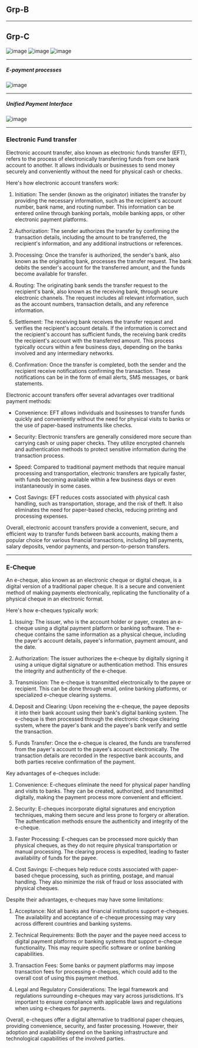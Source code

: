 ## Grp-B



--- 
## Grp-C
![image](https://github.com/Mrjoy832/E-Commerce-8thSem/assets/77873383/c70bd3eb-0ad6-45ea-8e94-b940892f5cad)
![image](https://github.com/Mrjoy832/E-Commerce-8thSem/assets/77873383/d324e0e6-e4b6-47c9-b832-91dc2d243642)
![image](https://github.com/Mrjoy832/E-Commerce-8thSem/assets/77873383/bf6043f6-ed38-4399-93f1-eb818374c0da)

---
##### E-payment processes
![image](https://github.com/Mrjoy832/E-Commerce-8thSem/assets/77873383/f0737d3c-3701-43c4-a2ac-0dfeb57eb32f)

---
##### Unified Payment Interface
![image](https://github.com/Mrjoy832/E-Commerce-8thSem/assets/77873383/f9f9916a-a988-47e4-8a93-061b62533c06)

---

### Electronic Fund transfer

Electronic account transfer, also known as electronic funds transfer (EFT), refers to the process of electronically transferring funds from one bank account to another. It allows individuals or businesses to send money securely and conveniently without the need for physical cash or checks.

Here's how electronic account transfers work:

1. Initiation: The sender (known as the originator) initiates the transfer by providing the necessary information, such as the recipient's account number, bank name, and routing number. This information can be entered online through banking portals, mobile banking apps, or other electronic payment platforms.

2. Authorization: The sender authorizes the transfer by confirming the transaction details, including the amount to be transferred, the recipient's information, and any additional instructions or references.

3. Processing: Once the transfer is authorized, the sender's bank, also known as the originating bank, processes the transfer request. The bank debits the sender's account for the transferred amount, and the funds become available for transfer.

4. Routing: The originating bank sends the transfer request to the recipient's bank, also known as the receiving bank, through secure electronic channels. The request includes all relevant information, such as the account numbers, transaction details, and any reference information.

5. Settlement: The receiving bank receives the transfer request and verifies the recipient's account details. If the information is correct and the recipient's account has sufficient funds, the receiving bank credits the recipient's account with the transferred amount. This process typically occurs within a few business days, depending on the banks involved and any intermediary networks.

6. Confirmation: Once the transfer is completed, both the sender and the recipient receive notifications confirming the transaction. These notifications can be in the form of email alerts, SMS messages, or bank statements.

Electronic account transfers offer several advantages over traditional payment methods:

- Convenience: EFT allows individuals and businesses to transfer funds quickly and conveniently without the need for physical visits to banks or the use of paper-based instruments like checks.

- Security: Electronic transfers are generally considered more secure than carrying cash or using paper checks. They utilize encrypted channels and authentication methods to protect sensitive information during the transaction process.

- Speed: Compared to traditional payment methods that require manual processing and transportation, electronic transfers are typically faster, with funds becoming available within a few business days or even instantaneously in some cases.

- Cost Savings: EFT reduces costs associated with physical cash handling, such as transportation, storage, and the risk of theft. It also eliminates the need for paper-based checks, reducing printing and processing expenses.

Overall, electronic account transfers provide a convenient, secure, and efficient way to transfer funds between bank accounts, making them a popular choice for various financial transactions, including bill payments, salary deposits, vendor payments, and person-to-person transfers.

---
### E-Cheque
An e-cheque, also known as an electronic cheque or digital cheque, is a digital version of a traditional paper cheque. It is a secure and convenient method of making payments electronically, replicating the functionality of a physical cheque in an electronic format.

Here's how e-cheques typically work:

1. Issuing: The issuer, who is the account holder or payer, creates an e-cheque using a digital payment platform or banking software. The e-cheque contains the same information as a physical cheque, including the payer's account details, payee's information, payment amount, and the date.

2. Authorization: The issuer authorizes the e-cheque by digitally signing it using a unique digital signature or authentication method. This ensures the integrity and authenticity of the e-cheque.

3. Transmission: The e-cheque is transmitted electronically to the payee or recipient. This can be done through email, online banking platforms, or specialized e-cheque clearing systems.

4. Deposit and Clearing: Upon receiving the e-cheque, the payee deposits it into their bank account using their bank's digital banking system. The e-cheque is then processed through the electronic cheque clearing system, where the payer's bank and the payee's bank verify and settle the transaction.

5. Funds Transfer: Once the e-cheque is cleared, the funds are transferred from the payer's account to the payee's account electronically. The transaction details are recorded in the respective bank accounts, and both parties receive confirmation of the payment.

Key advantages of e-cheques include:

1. Convenience: E-cheques eliminate the need for physical paper handling and visits to banks. They can be created, authorized, and transmitted digitally, making the payment process more convenient and efficient.

2. Security: E-cheques incorporate digital signatures and encryption techniques, making them secure and less prone to forgery or alteration. The authentication methods ensure the authenticity and integrity of the e-cheque.

3. Faster Processing: E-cheques can be processed more quickly than physical cheques, as they do not require physical transportation or manual processing. The clearing process is expedited, leading to faster availability of funds for the payee.

4. Cost Savings: E-cheques help reduce costs associated with paper-based cheque processing, such as printing, postage, and manual handling. They also minimize the risk of fraud or loss associated with physical cheques.

Despite their advantages, e-cheques may have some limitations:

1. Acceptance: Not all banks and financial institutions support e-cheques. The availability and acceptance of e-cheque processing may vary across different countries and banking systems.

2. Technical Requirements: Both the payer and the payee need access to digital payment platforms or banking systems that support e-cheque functionality. This may require specific software or online banking capabilities.

3. Transaction Fees: Some banks or payment platforms may impose transaction fees for processing e-cheques, which could add to the overall cost of using this payment method.

4. Legal and Regulatory Considerations: The legal framework and regulations surrounding e-cheques may vary across jurisdictions. It's important to ensure compliance with applicable laws and regulations when using e-cheques for payments.

Overall, e-cheques offer a digital alternative to traditional paper cheques, providing convenience, security, and faster processing. However, their adoption and availability depend on the banking infrastructure and technological capabilities of the involved parties.
